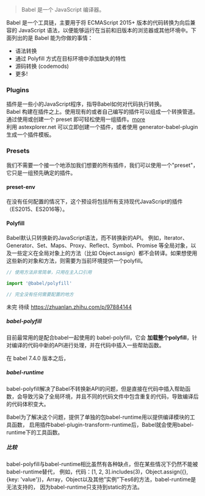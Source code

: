 > Babel 是一个 JavaScript 编译器。

Babel 是一个工具链，主要用于将 ECMAScript 2015+ 版本的代码转换为向后兼容的 JavaScript 语法，以便能够运行在当前和旧版本的浏览器或其他环境中。下面列出的是 Babel 能为你做的事情：
* 语法转换
* 通过 Polyfill 方式在目标环境中添加缺失的特性
* 源码转换 (codemods)
* 更多!

### Plugins

插件是一些小的JavaScript程序，指导Babel如何对代码执行转换。  
Babel 构建在插件之上。使用现有的或者自己编写的插件可以组成一个转换管道。通过使用或创建一个 preset 即可轻松使用一组插件。[more](https://www.babeljs.cn/docs/plugins)  
利用 astexplorer.net 可以立即创建一个插件，或者使用 generator-babel-plugin 生成一个插件模板。

### Presets

我们不需要一个接一个地添加我们想要的所有插件，我们可以使用一个"preset"，它只是一组预先确定的插件。  

#### preset-env

在没有任何配置的情况下，这个预设将包括所有支持现代JavaScript的插件（ES2015、ES2016等）。

#### Polyfill
Babel默认只转换新的JavaScript语法，而不转换新的API。 例如，Iterator、Generator、Set、Maps、Proxy、Reflect、Symbol、Promise 等全局对象，以及一些定义在全局对象上的方法（比如 Object.assign）都不会转译。如果想使用这些新的对象和方法，则需要为当前环境提供一个polyfill。

```javascript
// 使用方法非常简单，只用在主入口引用

import '@babel/polyfill'

// 完全没有任何需要配置的地方
```

未完 待续 https://zhuanlan.zhihu.com/p/97884144

##### babel-polyfill
目前最常用的是配合babel一起使用的 babel-polyfill，它会 **加载整个polyfill**，针对编译的代码中新的API进行处理，并在代码中插入一些帮助函数。

在 babel 7.4.0 版本之后，


##### babel-runtime
babel-polyfill解决了Babel不转换新API的问题，但是直接在代码中插入帮助函数，会导致污染了全局环境，并且不同的代码文件中包含重复的代码，导致编译后的代码体积变大。

Babel为了解决这个问题，提供了单独的包babel-runtime用以提供编译模块的工具函数， 启用插件babel-plugin-transform-runtime后，Babel就会使用babel-runtime下的工具函数。

##### 比较
babel-polyfill与babel-runtime相比虽然有各种缺点，但在某些情况下仍然不能被babel-runtime替代， 例如，代码：[1, 2, 3].includes(3)，Object.assign({}, {key: 'value'})，Array，Object以及其他”实例”下es6的方法，babel-runtime是无法支持的， 因为babel-runtime只支持到static的方法。
